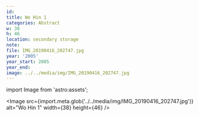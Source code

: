 ```yaml
---
id:
title: Wo Hin 1
categories: Abstract
w: 38
h: 46
location: secondary storage
note:
file: IMG_20190416_202747.jpg
year: '2005'
year_start: 2005
year_end:
image: ../../media/img/IMG_20190416_202747.jpg
---
```


import Image from 'astro:assets';

<Image src={import.meta.glob('../../media/img/IMG_20190416_202747.jpg')} alt="Wo Hin 1" width={38} height={46} />
